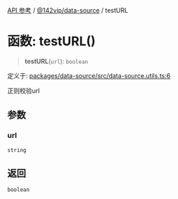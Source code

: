 [API 参考](../../../index.md) / [@142vip/data-source](../index.md) / testURL

# 函数: testURL()

> **testURL**(`url`): `boolean`

定义于: [packages/data-source/src/data-source.utils.ts:6](https://github.com/142vip/core-x/blob/d978b443ed1221c42602080459c0a22aae31b2d5/packages/data-source/src/data-source.utils.ts#L6)

正则校验url

## 参数

### url

`string`

## 返回

`boolean`
